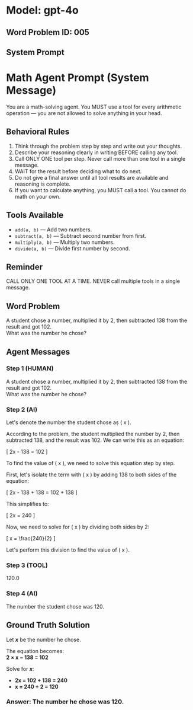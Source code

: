 # Model: gpt-4o
## Word Problem ID: 005

## System Prompt
# Math Agent Prompt (System Message)

You are a math-solving agent. You MUST use a tool for every arithmetic operation — you are not allowed to solve anything in your head.

## Behavioral Rules
1. Think through the problem step by step and write out your thoughts.
2. Describe your reasoning clearly in writing BEFORE calling any tool.
3. Call ONLY ONE tool per step. Never call more than one tool in a single message.
4. WAIT for the result before deciding what to do next.
5. Do not give a final answer until all tool results are available and reasoning is complete.
6. If you want to calculate anything, you MUST call a tool. You cannot do math on your own.

## Tools Available
- `add(a, b)` — Add two numbers.
- `subtract(a, b)` — Subtract second number from first.
- `multiply(a, b)` — Multiply two numbers.
- `divide(a, b)` — Divide first number by second.

## Reminder
CALL ONLY ONE TOOL AT A TIME. NEVER call multiple tools in a single message.

## Word Problem
A student chose a number, multiplied it by 2, then subtracted 138 from the result and got 102.  
What was the number he chose?

## Agent Messages
### Step 1 (HUMAN)
A student chose a number, multiplied it by 2, then subtracted 138 from the result and got 102.  
What was the number he chose?

### Step 2 (AI)
Let's denote the number the student chose as \( x \).

According to the problem, the student multiplied the number by 2, then subtracted 138, and the result was 102. We can write this as an equation:

\[ 2x - 138 = 102 \]

To find the value of \( x \), we need to solve this equation step by step.

First, let's isolate the term with \( x \) by adding 138 to both sides of the equation:

\[ 2x - 138 + 138 = 102 + 138 \]

This simplifies to:

\[ 2x = 240 \]

Now, we need to solve for \( x \) by dividing both sides by 2:

\[ x = \frac{240}{2} \]

Let's perform this division to find the value of \( x \).

### Step 3 (TOOL)
120.0

### Step 4 (AI)
The number the student chose was 120.

## Ground Truth Solution
Let **_x_** be the number he chose.

The equation becomes:  
**2 × x − 138 = 102**

Solve for **_x_**:
- **2x = 102 + 138 = 240**
- **x = 240 ÷ 2 = 120**

### **Answer:** The number he chose was **120**.
